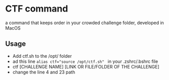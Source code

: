 # CTF command 

a command that keeps order in your crowded challenge folder, developed in MacOS


## Usage

- Add ctf.sh to the /opt/ folder
- ad this line ```alias ctf="source /opt/ctf.sh" ``` in your .zshrc/.bshrc file
- ctf [CHALLENGE NAME] [LINK OR FILE/FOLDER OF THE CHALLENGE]
- change the line 4 and 23 path 